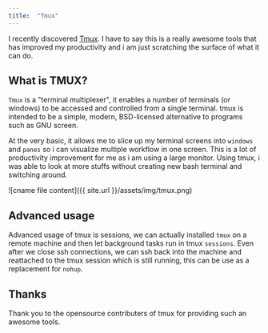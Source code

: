 ```yaml
---
title:  "Tmux"
---
```


I recently discovered [Tmux](https://github.com/tmux/tmux/wiki). I have to say this is a really awesome tools that has improved my productivity and i am just scratching the surface of what it can do.

## What is TMUX?

`Tmux` is a "terminal multiplexer", it enables a number of terminals (or windows) to be accessed and controlled from a single terminal. tmux is intended to be a simple, modern, BSD-licensed alternative to programs such as GNU screen.

At the very basic, it allows me to slice up my terminal screens into `windows` and `panes` so i can visualize multiple workflow in one screen. This is a lot of productivity improvement for me as i am using a large monitor. Using tmux, i was able to look at more stuffs without creating new bash terminal and switching around.

![cname file content]({{ site.url }}/assets/img/tmux.png)

## Advanced usage
Advanced usage of tmux is sessions, we can actually installed `tmux` on a remote machine and then let background tasks run in tmux `sessions`. Even after we close ssh connections, we can ssh back into the machine and reattached to the tmux session which is still running, this can be use as a replacement for `nohup`.

## Thanks
Thank you to the opensource contributers of tmux for providing such an awesome tools.